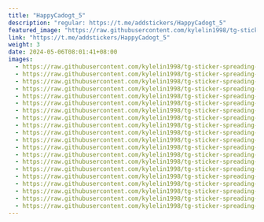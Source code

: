```yaml
---
title: "HappyCadogt_5"
description: "regular: https://t.me/addstickers/HappyCadogt_5"
featured_image: "https://raw.githubusercontent.com/kylelin1998/tg-sticker-spreading-worldwide-images/main/img/ce9488e2-9c80-4ded-aeb5-a90fe07f1608.jpg"
link: "https://t.me/addstickers/HappyCadogt_5"
weight: 3
date: 2024-05-06T08:01:41+08:00
images:
  - https://raw.githubusercontent.com/kylelin1998/tg-sticker-spreading-worldwide-images/main/img/ce9488e2-9c80-4ded-aeb5-a90fe07f1608.jpg
  - https://raw.githubusercontent.com/kylelin1998/tg-sticker-spreading-worldwide-images/main/img/1c2d5751-8968-4e3a-9df1-9742b7d6ebd6.jpg
  - https://raw.githubusercontent.com/kylelin1998/tg-sticker-spreading-worldwide-images/main/img/a8241e1d-8d96-4a6c-8bf3-94299fec135e.jpg
  - https://raw.githubusercontent.com/kylelin1998/tg-sticker-spreading-worldwide-images/main/img/608151c4-f36a-44eb-92f7-73240d9d6d64.jpg
  - https://raw.githubusercontent.com/kylelin1998/tg-sticker-spreading-worldwide-images/main/img/9863b192-4dbd-440c-83b6-f3d4a312b92b.jpg
  - https://raw.githubusercontent.com/kylelin1998/tg-sticker-spreading-worldwide-images/main/img/9999e544-9a22-422a-8a4f-46b2e0f982d4.jpg
  - https://raw.githubusercontent.com/kylelin1998/tg-sticker-spreading-worldwide-images/main/img/a5f66e61-bdf5-49ba-97a7-3c7e28b1d0c7.jpg
  - https://raw.githubusercontent.com/kylelin1998/tg-sticker-spreading-worldwide-images/main/img/2306e848-ddbd-4e69-ad18-2697ecb2dd62.jpg
  - https://raw.githubusercontent.com/kylelin1998/tg-sticker-spreading-worldwide-images/main/img/ca24b79c-160f-4d93-8c62-7e72a31b6ec4.jpg
  - https://raw.githubusercontent.com/kylelin1998/tg-sticker-spreading-worldwide-images/main/img/2ab5fadc-17c9-4114-abed-19811e1e722e.jpg
  - https://raw.githubusercontent.com/kylelin1998/tg-sticker-spreading-worldwide-images/main/img/b0a0eb2c-a7fe-48b5-9d9d-32f5463e1fa8.jpg
  - https://raw.githubusercontent.com/kylelin1998/tg-sticker-spreading-worldwide-images/main/img/bf8e39c0-e882-4c4d-a190-707ed751b965.jpg
  - https://raw.githubusercontent.com/kylelin1998/tg-sticker-spreading-worldwide-images/main/img/75ac3aa4-62ce-49e0-91aa-b5602eca359f.jpg
  - https://raw.githubusercontent.com/kylelin1998/tg-sticker-spreading-worldwide-images/main/img/8c5fba77-2427-4c18-af36-5eed9bd9c0c5.jpg
  - https://raw.githubusercontent.com/kylelin1998/tg-sticker-spreading-worldwide-images/main/img/8cf907d7-fd49-41ee-8c24-99449c917dbc.jpg
  - https://raw.githubusercontent.com/kylelin1998/tg-sticker-spreading-worldwide-images/main/img/209e699b-ea28-4f44-a5a7-24419affbea4.jpg
  - https://raw.githubusercontent.com/kylelin1998/tg-sticker-spreading-worldwide-images/main/img/a80e3e94-fbca-428b-a742-773aa2f93be7.jpg
  - https://raw.githubusercontent.com/kylelin1998/tg-sticker-spreading-worldwide-images/main/img/767caf5a-f742-4654-b775-7ff4c48ecf10.jpg
  - https://raw.githubusercontent.com/kylelin1998/tg-sticker-spreading-worldwide-images/main/img/99dcc48f-8666-489a-b1fc-f51a8577d028.jpg
  - https://raw.githubusercontent.com/kylelin1998/tg-sticker-spreading-worldwide-images/main/img/c2b5334d-7822-4ec8-8921-4670e45dfece.jpg
---
```

